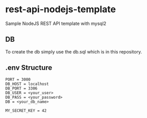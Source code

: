 # rest-api-nodejs-template
Sample NodeJS REST API template with mysql2

## DB
To create the db simply use the db.sql which is in this repository.

## .env Structure
```
PORT = 3000
DB_HOST = localhost
DB_PORT = 3306
DB_USER = <your_user>
DB_PASS = <your_password>
DB = <your_db_name>

MY_SECRET_KEY = 42
```